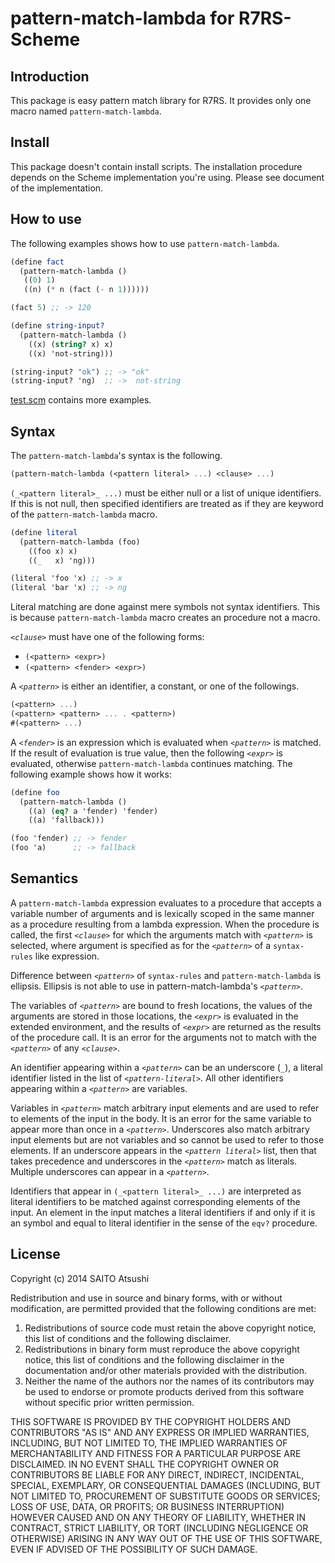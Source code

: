 # pattern-match-lambda for R7RS-Scheme

## Introduction

This package is easy pattern match library for R7RS.  It provides only one
macro named `pattern-match-lambda`.

## Install

This package doesn't contain install scripts.  The installation procedure
depends on the Scheme implementation you're using.  Please see document of
the implementation.

## How to use

The following examples shows how to use `pattern-match-lambda`.

```scheme
(define fact
  (pattern-match-lambda ()
   ((0) 1)
   ((n) (* n (fact (- n 1))))))

(fact 5) ;; -> 120

(define string-input?
  (pattern-match-lambda ()
    ((x) (string? x) x)
    ((x) 'not-string)))

(string-input? "ok") ;; -> "ok"
(string-input? 'ng)  ;; ->  not-string
```

[test.scm](test.scm) contains more examples.

## Syntax

The `pattern-match-lambda`'s syntax is the following.

```scheme
(pattern-match-lambda (<pattern literal> ...) <clause> ...)
```

`(_<pattern literal>_ ...)` must be either null or a list of unique
identifiers. If this is not null, then specified identifiers are treated as
if they are keyword of the `pattern-match-lambda` macro.

```scheme
(define literal
  (pattern-match-lambda (foo)
    ((foo x) x)
    ((_   x) 'ng)))

(literal 'foo 'x) ;; -> x
(literal 'bar 'x) ;; -> ng
```

Literal matching are done against mere symbols not syntax identifiers. This
is because `pattern-match-lambda` macro creates an procedure not a macro.

_`<clause>`_ must have one of the following forms:

- ```(<pattern> <expr>)```
- ```(<pattern> <fender> <expr>)```

A _`<pattern>`_ is either an identifier, a constant, or one of the
followings.

```scheme
(<pattern> ...)
(<pattern> <pattern> ... . <pattern>)
#(<pattern> ...)
```

A _`<fender>`_ is an expression which is evaluated when _`<pattern>`_ is
matched.  If the result of evaluation is true value, then the following
_`<expr>`_ is evaluated, otherwise `pattern-match-lambda` continues
matching. The following example shows how it works:

```scheme
(define foo
  (pattern-match-lambda ()
    ((a) (eq? a 'fender) 'fender)
    ((a) 'fallback)))

(foo 'fender) ;; -> fender
(foo 'a)      ;; -> fallback
```

## Semantics

A `pattern-match-lambda` expression evaluates to a procedure that accepts a
variable number of arguments and is lexically scoped in the same manner as
a procedure resulting from a lambda expression. When the procedure is
called, the first _`<clause>`_ for which the arguments match with
_`<pattern>`_ is selected, where argument is specified as for the
_`<pattern>`_ of a `syntax-rules` like expression.

Difference between _`<pattern>`_ of `syntax-rules` and
`pattern-match-lambda` is ellipsis. Ellipsis is not able to use in
pattern-match-lambda's _`<pattern>`_.

The variables of _`<pattern>`_ are bound to fresh locations, the values of
the arguments are stored in those locations, the _`<expr>`_ is evaluated in
the extended environment, and the results of _`<expr>`_ are returned as the
results of the procedure call. It is an error for the arguments not to
match with the _`<pattern>`_ of any _`<clause>`_.

An identifier appearing within a _`<pattern>`_ can be an underscore (`_`),
a literal identifier listed in the list of _`<pattern-literal>`_. All other
identifiers appearing within a _`<pattern>`_ are variables.

Variables in _`<pattern>`_ match arbitrary input elements and are used to
refer to elements of the input in the body. It is an error for the same
variable to appear more than once in a _`<pattern>`_. Underscores also
match arbitrary input elements but are not variables and so cannot be used
to refer to those elements. If an underscore appears in the _`<pattern
literal>`_ list, then that takes precedence and underscores in the
_`<pattern>`_ match as literals.  Multiple underscores can appear in a
_`<pattern>`_.

Identifiers that appear in `(_<pattern literal>_ ...)` are interpreted as
literal identifiers to be matched against corresponding elements of the
input.  An element in the input matches a literal identifiers if and only
if it is an symbol and equal to literal identifier in the sense of the
`eqv?` procedure.

## License

Copyright (c) 2014 SAITO Atsushi

Redistribution and use in source and binary forms, with or without
modification, are permitted provided that the following conditions are met:

1. Redistributions of source code must retain the above copyright notice, 
   this list of conditions and the following disclaimer.
2. Redistributions in binary form must reproduce the above copyright notice, 
   this list of conditions and the following disclaimer in the documentation 
   and/or other materials provided with the distribution.
3. Neither the name of the authors nor the names of its contributors may be 
   used to endorse or promote products derived from this software without 
   specific prior written permission.

THIS SOFTWARE IS PROVIDED BY THE COPYRIGHT HOLDERS AND CONTRIBUTORS "AS IS"
AND ANY EXPRESS OR IMPLIED WARRANTIES, INCLUDING, BUT NOT LIMITED TO, THE
IMPLIED WARRANTIES OF MERCHANTABILITY AND FITNESS FOR A PARTICULAR PURPOSE
ARE DISCLAIMED.  IN NO EVENT SHALL THE COPYRIGHT OWNER OR CONTRIBUTORS BE
LIABLE FOR ANY DIRECT, INDIRECT, INCIDENTAL, SPECIAL, EXEMPLARY, OR
CONSEQUENTIAL DAMAGES (INCLUDING, BUT NOT LIMITED TO, PROCUREMENT OF
SUBSTITUTE GOODS OR SERVICES; LOSS OF USE, DATA, OR PROFITS; OR BUSINESS
INTERRUPTION) HOWEVER CAUSED AND ON ANY THEORY OF LIABILITY, WHETHER IN
CONTRACT, STRICT LIABILITY, OR TORT (INCLUDING NEGLIGENCE OR OTHERWISE)
ARISING IN ANY WAY OUT OF THE USE OF THIS SOFTWARE, EVEN IF ADVISED OF THE
POSSIBILITY OF SUCH DAMAGE.

